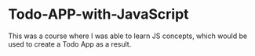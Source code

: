 # Todo-APP-with-JavaScript

This was a course where I was able to learn JS concepts, which would be used to create a Todo App as a result. 
